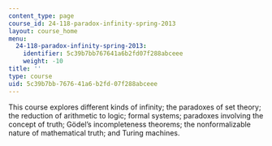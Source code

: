 ```yaml
---
content_type: page
course_id: 24-118-paradox-infinity-spring-2013
layout: course_home
menu:
  24-118-paradox-infinity-spring-2013:
    identifier: 5c39b7bb767641a6b2fd07f288abceee
    weight: -10
title: ''
type: course
uid: 5c39b7bb-7676-41a6-b2fd-07f288abceee
---
```

This course explores different kinds of infinity; the paradoxes of set theory; the reduction of arithmetic to logic; formal systems; paradoxes involving the concept of truth; Gödel’s incompleteness theorems; the nonformalizable nature of mathematical truth; and Turing machines.
